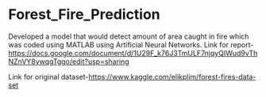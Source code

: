 # Forest_Fire_Prediction
Developed a model that would detect amount of area caught in fire which was coded using MATLAB using Artificial Neural Networks.
Link for report-
https://docs.google.com/document/d/1U29F_k76J3TmULF7njqyQIWud9vThNZnVY8ywqgTggo/edit?usp=sharing

Link for original dataset-https://www.kaggle.com/elikplim/forest-fires-data-set
